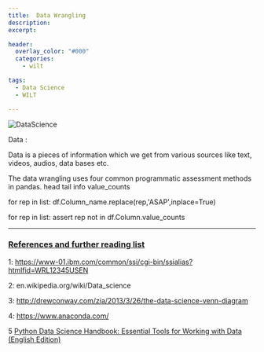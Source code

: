 ```yaml
---
title:  Data Wrangling
description:
excerpt:

header:
  overlay_color: "#000"
  categories:
    - wilt

tags:
  - Data Science
  - WILT

---
```



![DataScience](/assets/images/2018-12-15-Data-Science/0_data_science_front.jpg)

Data :

Data is a pieces of information which we get from various sources like text, videos, audios, data bases etc.

The data wrangling uses four common programmatic assessment methods in pandas.
    head
    tail
    info
    value_counts


for rep in list:
  df.Column_name.replace(rep,'ASAP',inplace=True)


for rep in list:
  assert rep not in df.Column.value_counts


---
### <ins> References and further reading list </ins>


<a name="reference1">1</a>: https://www-01.ibm.com/common/ssi/cgi-bin/ssialias?htmlfid=WRL12345USEN

<a name="reference2">2</a>: en.wikipedia.org/wiki/Data_science

<a name="reference3">3</a>: http://drewconway.com/zia/2013/3/26/the-data-science-venn-diagram

<a name="reference4">4</a>: https://www.anaconda.com/

<a name="reference5">5</a> <a target="_blank" href="https://www.amazon.fr/gp/product/B01N2JT3ST/ref=as_li_tl?ie=UTF8&camp=1642&creative=6746&creativeASIN=B01N2JT3ST&linkCode=as2&tag=sam094-21&linkId=d7c72362ce852e5b63ebe8e464ba6ae2">Python Data Science Handbook: Essential Tools for Working with Data (English Edition)</a><img src="//ir-fr.amazon-adsystem.com/e/ir?t=sam094-21&l=am2&o=8&a=B01N2JT3ST" width="1" height="1" border="0" alt="" style="border:none !important; margin:0px !important;" />
